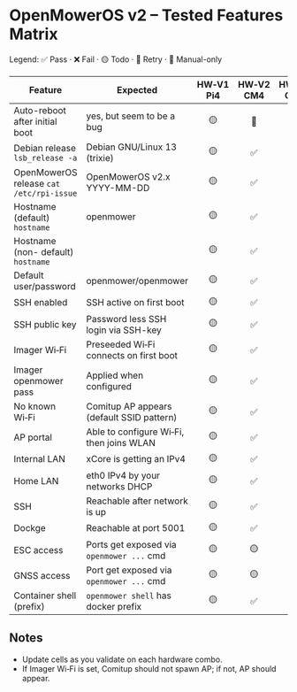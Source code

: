 # OpenMowerOS v2 – Tested Features Matrix

Legend: ✅ Pass · ❌ Fail · 🟡 Todo · 🔁 Retry · 🧪 Manual-only

| Feature                                  | Expected                                  | HW‑V1<br>Pi4 | HW‑V2<br>CM4 | HW‑V2<br>CM5 |
| ---------------------------------------- | ----------------------------------------- | :----------: | :----------: | :----------: |
| Auto-reboot after initial boot           | yes, but seem to be a bug                 |      🟡       |      🧪       |      🟡       |
| Debian release `lsb_release -a`          | Debian GNU/Linux 13 (trixie)              |      🟡       |      ✅       |      🟡       |
| OpenMowerOS release `cat /etc/rpi-issue` | OpenMowerOS v2.x YYYY-MM-DD               |      🟡       |      ✅       |      🟡       |
| Hostname (default) `hostname`            | openmower                                 |      🟡       |      ✅       |      🟡       |
| Hostname (non- default) `hostname`       | <as set by imager>                        |      🟡       |      ✅       |      🟡       |
| Default user/password                    | openmower/openmower                       |      🟡       |      ✅       |      🟡       |
| SSH enabled                              | SSH active on first boot                  |      🟡       |      ✅       |      🟡       |
| SSH public key                           | Password less SSH login via SSH-key       |      🟡       |      ✅       |      🟡       |
| Imager Wi‑Fi                             | Preseeded Wi‑Fi connects on first boot    |      🟡       |      ✅       |      🟡       |
| Imager openmower pass                    | Applied when configured                   |      🟡       |      ✅       |      🟡       |
| No known Wi‑Fi                           | Comitup AP appears (default SSID pattern) |      🟡       |      ✅       |      🟡       |
| AP portal                                | Able to configure Wi‑Fi, then joins WLAN  |      🟡       |      ✅       |      🟡       |
| Internal LAN                             | xCore is getting an IPv4                  |      🟡       |      ✅       |      🟡       |
| Home LAN                                 | eth0 IPv4 by your networks DHCP           |      🟡       |      ✅       |      🟡       |
| SSH                                      | Reachable after network is up             |      🟡       |      ✅       |      🟡       |
| Dockge                                   | Reachable at port 5001                    |      🟡       |      ✅       |      🟡       |
| ESC access                               | Ports get exposed via `openmower ...` cmd |      🟡       |      🟡       |      🟡       |
| GNSS access                              | Port get exposed via `openmower ...` cmd  |      🟡       |      🟡       |      🟡       |
| Container shell (prefix)                 | `openmower shell` has docker prefix       |      🟡       |      ✅       |      🟡       |

## Notes

- Update cells as you validate on each hardware combo.
- If Imager Wi‑Fi is set, Comitup should not spawn AP; if not, AP should appear.

